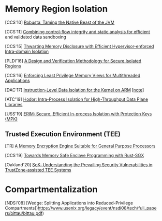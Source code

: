 # Memory Region Isolation

[CCS'10] [Robusta: Taming the Native Beast of the
JVM](http://www.cse.psu.edu/~gxt29/papers/robusta.pdf)

[CCS'11] [Combining control-flow integrity and static analysis for efficient and
validated data
sandboxing](https://dash.harvard.edu/bitstream/handle/1/9943234/Zeng_CombiningControlFlow.pdf?sequence=1&isAllowed=y)

[CCS'15] [Thwarting Memory Disclosure with Efficient Hypervisor-enforced
Intra-domain Isolation](https://ipads.se.sjtu.edu.cn/_media/publications/secage-ccs15.pdf)

[PLDI'16] [A Design and Verification Methodology for Secure Isolated
Regions](https://people.eecs.berkeley.edu/~sseshia/pubdir/pldi16.pdf)

[CCS'16] [Enforcing Least Privilege Memory Views for Multithreaded
Applications](https://www.cs.purdue.edu/homes/hsu62/ccs16_smv.pdf)

[DAC'17] [Instruction-Level Data Isolation for the Kernel on
ARM](https://dl.acm.org/citation.cfm?id=3062267)
[[note](notes/mem_safety/safe_impl/ildi_dac17.md)]

[ATC'19] [Hodor: Intra-Process Isolation for High-Throughput Data Plane
Libraries](https://www.usenix.org/system/files/atc19-hedayati-hodor.pdf)

[USS'19] [ERIM: Secure, Efficient In-process Isolation with Protection Keys
(MPK)](https://www.usenix.org/system/files/sec19-vahldiek-oberwagner_0.pdf)

## Trusted Execution Environment (TEE)
[TR] [A Memory Encryption Engine Suitable for General Purpose
Processors](https://eprint.iacr.org/2016/204.pdf)

[CCS'19] [Towards Memory Safe Enclave Programming with
Rust-SGX](https://dl.acm.org/doi/pdf/10.1145/3319535.3354241)

[Oakland'20] [SoK: Understanding the Prevailing Security Vulnerabilities in
TrustZone-assisted TEE
Systems](https://www.cs.purdue.edu/homes/pfonseca/papers/sp2020-tees.pdf)


# Compartmentalization

[NDSI'08] [Wedge: Splitting Applications into Reduced-Privilege
Compartments])https://www.usenix.org/legacy/event/nsdi08/tech/full_papers/bittau/bittau.pdf)

